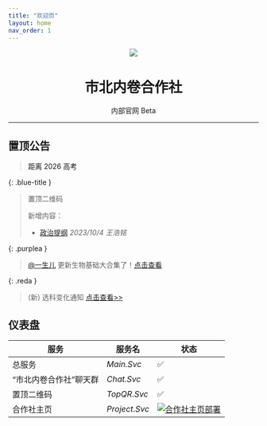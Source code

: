 ```yaml
---
title: "欢迎页"
layout: home
nav_order: 1
---
```


<div align="center">
<img src="https://static.wikia.nocookie.net/minecraft_zh_gamepedia/images/5/54/Lectern_JE3_BE2.png">
<h1>市北内卷合作社</h1>
<a>内部官网</a> <a class="label label-green">Beta</a>
</div>

---
## 置顶公告

<blockquote class="note-title"><a>距离 2026 高考</a><a id="countdown"></a></blockquote>

{: .blue-title }
> 置顶二维码
>
> 新增内容：
> - [政治提纲](/study-together-docs/docs/topqr/政治提纲.html) _2023/10/4 王浩铭_

{: .purplea }
> [@一生儿](https://space.bilibili.com/2036187097) 更新生物基础大合集了！[点击查看](/study-together-docs/docs/notice/B站知识区网课.html)

{: .reda }
> (新) 选科变化通知 [点击查看>>](/study-together-docs/docs/notice/2023-9-28-选科变化通知.html)


## 仪表盘

| 服务 | 服务名 | 状态 |
|--|--|--|
|总服务|*Main.Svc*|✅|
| “市北内卷合作社”聊天群|*Chat.Svc*|✅|
|置顶二维码|*TopQR.Svc*|✅|
|合作社主页|*Project.Svc*|[![合作社主页部署](https://github.com/liubanlaobanzhang/study-together-docs/actions/workflows/pages.yml/badge.svg)](https://github.com/liubanlaobanzhang/study-together-docs/actions/workflows/pages.yml)|
